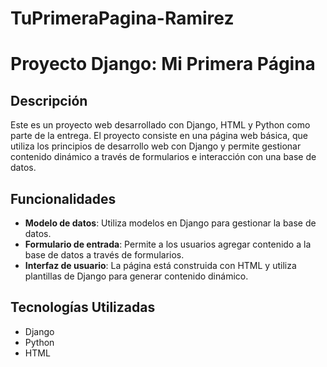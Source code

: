 # TuPrimeraPagina-Ramirez
# Proyecto Django: Mi Primera Página

## Descripción
Este es un proyecto web desarrollado con Django, HTML y Python como parte de la entrega. El proyecto consiste en una página web básica, que utiliza los principios de desarrollo web con Django y permite gestionar contenido dinámico a través de formularios e interacción con una base de datos.

## Funcionalidades
- **Modelo de datos**: Utiliza modelos en Django para gestionar la base de datos.
- **Formulario de entrada**: Permite a los usuarios agregar contenido a la base de datos a través de formularios.
- **Interfaz de usuario**: La página está construida con HTML y utiliza plantillas de Django para generar contenido dinámico.

## Tecnologías Utilizadas
- Django 
- Python 
- HTML


